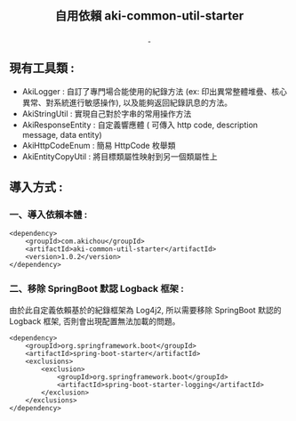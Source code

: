 <div align="center"> 
    <h2>自用依賴  aki-common-util-starter</h2> 
</div>
<p align="center">
   <a target="_blank" href="https://github.com/X1192176811/blog">
      <img src="https://img.shields.io/badge/JDK-17-red" alt=""/>
      <img src="https://img.shields.io/badge/log4j2-2.22.1-red" alt=""/>
   </a>
</p>

## 現有工具類 :
- AkiLogger : 自訂了專門場合能使用的紀錄方法 (ex: 印出異常整體堆疊、核心異常、對系統進行敏感操作), 以及能夠返回紀錄訊息的方法。
- AkiStringUtil : 實現自己對於字串的常用操作方法
- AkiResponseEntity : 自定義響應體 ( 可傳入 http code, description message, data entity)
- AkiHttpCodeEnum : 簡易 HttpCode 枚舉類
- AkiEntityCopyUtil : 將目標類屬性映射到另一個類屬性上

## 導入方式 :
### 一、導入依賴本體 :
```
<dependency>
    <groupId>com.akichou</groupId>
    <artifactId>aki-common-util-starter</artifactId>
    <version>1.0.2</version>
</dependency>
```
### 二、移除 SpringBoot 默認 Logback 框架 :
由於此自定義依賴基於的紀錄框架為 Log4j2, 所以需要移除 SpringBoot 默認的 Logback 框架, 否則會出現配置無法加載的問題。
```
<dependency>
    <groupId>org.springframework.boot</groupId>
    <artifactId>spring-boot-starter</artifactId>
    <exclusions>
        <exclusion>
            <groupId>org.springframework.boot</groupId>
            <artifactId>spring-boot-starter-logging</artifactId>
        </exclusion>
    </exclusions>
</dependency>

```
